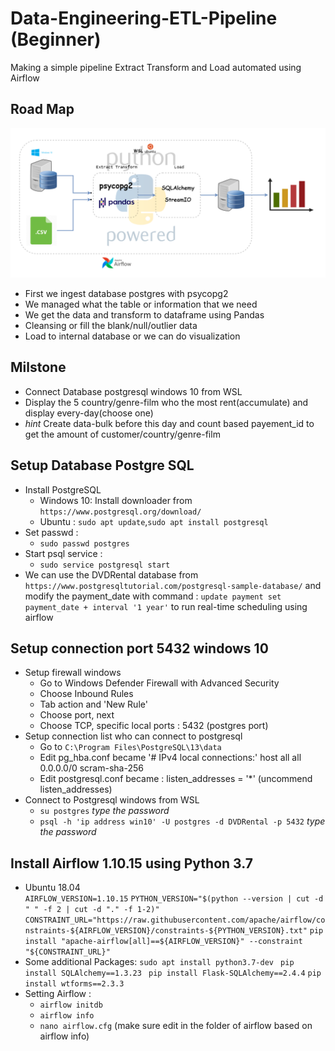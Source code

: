 # Data-Engineering-ETL-Pipeline (Beginner)
Making a simple pipeline Extract Transform and Load automated using Airflow

## Road Map

<p align="center">
  <img width="640" src="https://github.com/syrico/Data-Engineering-ETL-Pipeline/blob/main/ETL_project.png?raw=true" alt="Sublime's custom image"/>
</p>


* First we ingest database postgres with psycopg2
* We managed what the table or information that we need
* We get the data and transform to dataframe using Pandas
* Cleansing or fill the blank/null/outlier data
* Load to internal database or we can do visualization

## Milstone
* Connect Database postgresql windows 10 from WSL
* Display the 5 country/genre-film who the most rent(accumulate) and display every-day(choose one)
* *hint* Create data-bulk before this day and count based payement_id to get the amount of customer/country/genre-film

## Setup Database Postgre SQL
* Install PostgreSQL
  * Windows 10: Install downloader from `https://www.postgresql.org/download/`
  * Ubuntu : `sudo apt update`,`sudo apt install postgresql`
* Set passwd :
  * `sudo passwd postgres`
* Start psql service :
  * `sudo service postgresql start`
* We can use the DVDRental database from `https://www.postgresqltutorial.com/postgresql-sample-database/` and modify the payment_date with command :
`update payment set payment_date + interval '1 year'` to run real-time scheduling using airflow


## Setup connection port 5432 windows 10
* Setup firewall windows 
  * Go to Windows Defender Firewall with Advanced Security
  * Choose Inbound Rules
  * Tab action and 'New Rule'
  * Choose port, next
  * Choose TCP, specific local ports : 5432 (postgres port)
* Setup connection list who can connect to postgresql
  * Go to `C:\Program Files\PostgreSQL\13\data`
  * Edit pg_hba.conf became 
    '# IPv4 local connections:'
    host    all             all             0.0.0.0/0    	        scram-sha-256
  * Edit postgresql.conf became :
    listen_addresses = '*' (uncommend listen_addresses)
* Connect to Postgresql windows from WSL
  * `su postgres` 
    *type the password*
  * `psql -h 'ip address win10' -U postgres -d DVDRental -p 5432` 
    *type the password*
    
## Install Airflow 1.10.15 using Python 3.7
  *  Ubuntu 18.04   
      `AIRFLOW_VERSION=1.10.15`
      `PYTHON_VERSION="$(python --version | cut -d " " -f 2 | cut -d "." -f 1-2)"`
      `CONSTRAINT_URL="https://raw.githubusercontent.com/apache/airflow/constraints-${AIRFLOW_VERSION}/constraints-${PYTHON_VERSION}.txt"`
      `pip install "apache-airflow[all]==${AIRFLOW_VERSION}" --constraint "${CONSTRAINT_URL}"`
  *  Some additional Packages:
     `sudo apt install python3.7-dev `
     `pip install SQLAlchemy==1.3.23 `
     `pip install Flask-SQLAlchemy==2.4.4`
     `pip install wtforms==2.3.3`
  *  Setting Airflow :
      * `airflow initdb`
      * `airflow info`
      * `nano airflow.cfg` (make sure edit in the folder of airflow based on airflow info)

